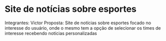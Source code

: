 # Site de notícias sobre esportes
Integrantes: Victor
Proposta: Site de notícias sobre esportes focado no interesse do usuário, onde o mesmo tem a opção de selecionar os times de interesse recebendo notícias personalizadas

